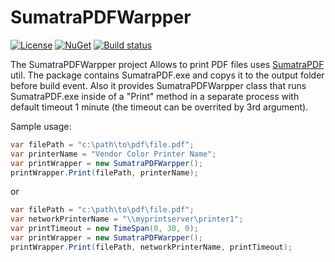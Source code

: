 # SumatraPDFWarpper

[![License](https://img.shields.io/badge/license-MIT-blue.svg)](https://github.com/DarqueWarrior/generator-team/blob/master/LICENSE)
[![NuGet](https://img.shields.io/nuget/dt/SumatraPDFWarpper.svg)](https://www.nuget.org/packages/SumatraPDFWarpper/)
[![Build status](https://vishnevsky.visualstudio.com/SumatraPDFWarpper/_apis/build/status/SumatraPDFWarpper%20Build)](https://vishnevsky.visualstudio.com/SumatraPDFWarpper/_build/latest?definitionId=1)

The SumatraPDFWarpper project Allows to print PDF files uses [SumatraPDF](http://www.columbia.edu/~em36/pdftoprinter.html) util. The package contains SumatraPDF.exe and copys it to the output folder before build event. Also it provides SumatraPDFWarpper class that runs SumatraPDF.exe inside of a "Print" method in a separate process with default timeout 1 minute (the timeout can be overrited by 3rd argument).

Sample usage:

```C#
var filePath = "c:\path\to\pdf\file.pdf";
var printerName = "Vendor Color Printer Name";
var printWrapper = new SumatraPDFWarpper();
printWrapper.Print(filePath, printerName);
```

or

```C#
var filePath = "c:\path\to\pdf\file.pdf";
var networkPrinterName = "\\myprintserver\printer1";
var printTimeout = new TimeSpan(0, 30, 0);
var printWrapper = new SumatraPDFWarpper();
printWrapper.Print(filePath, networkPrinterName, printTimeout);
```